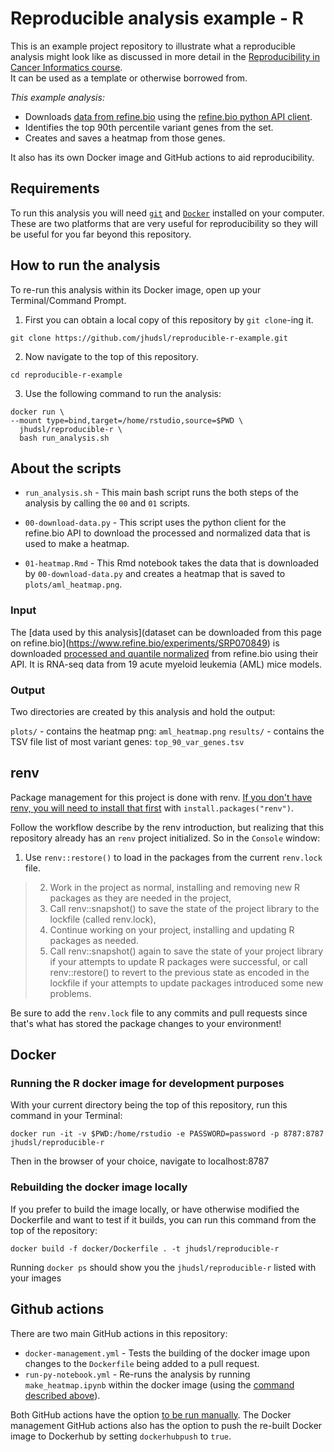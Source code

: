 # Reproducible analysis example - R

This is an example project repository to illustrate what a reproducible analysis might look like as discussed in more detail in the [Reproducibility in Cancer Informatics course](https://github.com/jhudsl/Reproducibility_in_Cancer_Informatics).  
It can be used as a template or otherwise borrowed from.

_This example analysis:_  

- Downloads [data from refine.bio](https://www.refine.bio/experiments/SRP070849/combination-targeted-therapy-to-disrupt-aberrant-oncogenic-signaling-and-reverse-epigenetic-dysfunction-in-idh2-and-tet2-mutant-acute-myeloid-leukemia-rna-seq) using the [refine.bio python API client](https://github.com/AlexsLemonade/refinebio-py).
- Identifies the top 90th percentile variant genes from the set.
- Creates and saves a heatmap from those genes.

It also has its own Docker image and GitHub actions to aid reproducibility.

## Requirements

To run this analysis you will need [`git`](https://git-scm.com/book/en/v2/Getting-Started-Installing-Git) and [`Docker`](https://docs.docker.com/get-docker/) installed on your computer.
These are two platforms that are very useful for reproducibility so they will be useful for you far beyond this repository.

## How to run the analysis

To re-run this analysis within its Docker image, open up your Terminal/Command Prompt.

1. First you can obtain a local copy of this repository by `git clone`-ing it.
```
git clone https://github.com/jhudsl/reproducible-r-example.git
```
2. Now navigate to the top of this repository.
```
cd reproducible-r-example
```
3. Use the following command to run the analysis:
```
docker run \
--mount type=bind,target=/home/rstudio,source=$PWD \
  jhudsl/reproducible-r \
  bash run_analysis.sh
```

## About the scripts

- `run_analysis.sh` - This main bash script runs the both steps of the analysis by calling the `00` and `01` scripts.

- `00-download-data.py` - This script uses the python client for the refine.bio API to download the processed and normalized data that is used to make a heatmap.

- `01-heatmap.Rmd` - This Rmd notebook takes the data that is downloaded by `00-download-data.py` and creates a heatmap that is saved to `plots/aml_heatmap.png`.

### Input

The [data used by this analysis](dataset can be downloaded from this page on refine.bio](https://www.refine.bio/experiments/SRP070849) is downloaded [processed and quantile normalized](http://docs.refine.bio/en/latest/main_text.html#refine-bio-processed-refinebio-processedibadge) from refine.bio using their API.
It is RNA-seq data from 19 acute myeloid leukemia (AML) mice models.

### Output

Two directories are created by this analysis and hold the output:  

`plots/` - contains the heatmap png: `aml_heatmap.png`
`results/` - contains the TSV file list of most variant genes: `top_90_var_genes.tsv`

## renv

Package management for this project is done with renv.
[If you don't have renv, you will need to install that first](https://rstudio.github.io/renv/articles/renv.html) with `install.packages("renv")`.

Follow the workflow describe by the renv introduction, but realizing that this repository already has an `renv` project initialized.
So in the `Console` window:

1. Use `renv::restore()` to load in the packages from the current `renv.lock` file.

> 2. Work in the project as normal, installing and removing new R packages as they are needed in the project,
> 3. Call renv::snapshot() to save the state of the project library to the lockfile (called renv.lock),
> 4. Continue working on your project, installing and updating R packages as needed.
> 5. Call renv::snapshot() again to save the state of your project library if your attempts to update R packages were successful, or call renv::restore() to revert to the previous state as encoded in the lockfile if your attempts to update packages introduced some new problems.

Be sure to add the `renv.lock` file to any commits and pull requests since that's what has stored the package changes to your environment!

## Docker

### Running the R docker image for development purposes

With your current directory being the top of this repository, run this command in your Terminal:
```
docker run -it -v $PWD:/home/rstudio -e PASSWORD=password -p 8787:8787 jhudsl/reproducible-r
```
Then in the browser of your choice, navigate to localhost:8787

### Rebuilding the docker image locally

If you prefer to build the image locally, or have otherwise modified the Dockerfile and want to test if it builds, you can run this command from the top of the repository:
```
docker build -f docker/Dockerfile . -t jhudsl/reproducible-r
```
Running `docker ps` should show you the `jhudsl/reproducible-r` listed with your images

## Github actions

There are two main GitHub actions in this repository:  

- `docker-management.yml` - Tests the building of the docker image upon changes to the `Dockerfile` being added to a pull request.
- `run-py-notebook.yml` - Re-runs the analysis by running `make_heatmap.ipynb` within the docker image (using the [command described above](#how-to-run-the-analysis)).

Both GitHub actions have the option [to be run manually](https://docs.github.com/en/actions/managing-workflow-runs/manually-running-a-workflow).
The Docker management GitHub actions also has the option to push the re-built Docker image to Dockerhub by setting `dockerhubpush` to `true`.
